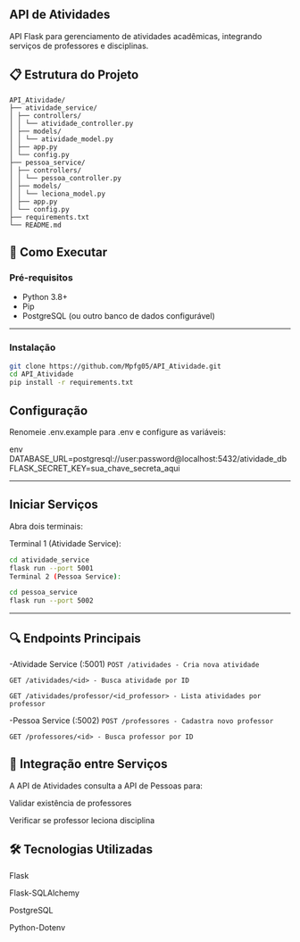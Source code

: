 ## API de Atividades 

API Flask para gerenciamento de atividades acadêmicas, integrando serviços de professores e disciplinas.

## 📋 Estrutura do Projeto
```
API_Atividade/
├── atividade_service/
│ ├── controllers/
│ │ └── atividade_controller.py
│ ├── models/
│ │ └── atividade_model.py
│ ├── app.py
│ └── config.py
├── pessoa_service/
│ ├── controllers/
│ │ └── pessoa_controller.py
│ ├── models/
│ │ └── leciona_model.py
│ ├── app.py
│ └── config.py
├── requirements.txt
└── README.md
```


## 🚀 Como Executar

### Pré-requisitos
- Python 3.8+
- Pip
- PostgreSQL (ou outro banco de dados configurável)

---
### Instalação
```bash
git clone https://github.com/Mpfg05/API_Atividade.git
cd API_Atividade
pip install -r requirements.txt
```

## Configuração
Renomeie .env.example para .env e configure as variáveis:

env
DATABASE_URL=postgresql://user:password@localhost:5432/atividade_db
FLASK_SECRET_KEY=sua_chave_secreta_aqui

---
## Iniciar Serviços
Abra dois terminais:

Terminal 1 (Atividade Service):

```bash
cd atividade_service
flask run --port 5001
Terminal 2 (Pessoa Service):
```

```bash
cd pessoa_service
flask run --port 5002
```
---
## 🔍 Endpoints Principais
-Atividade Service (:5001)
```POST /atividades - Cria nova atividade```

```GET /atividades/<id> - Busca atividade por ID```

```GET /atividades/professor/<id_professor> - Lista atividades por professor```

-Pessoa Service (:5002)
```POST /professores - Cadastra novo professor```

```GET /professores/<id> - Busca professor por ID```

## 🤝 Integração entre Serviços
A API de Atividades consulta a API de Pessoas para:

Validar existência de professores

Verificar se professor leciona disciplina

## 🛠️ Tecnologias Utilizadas
Flask

Flask-SQLAlchemy

PostgreSQL

Python-Dotenv
